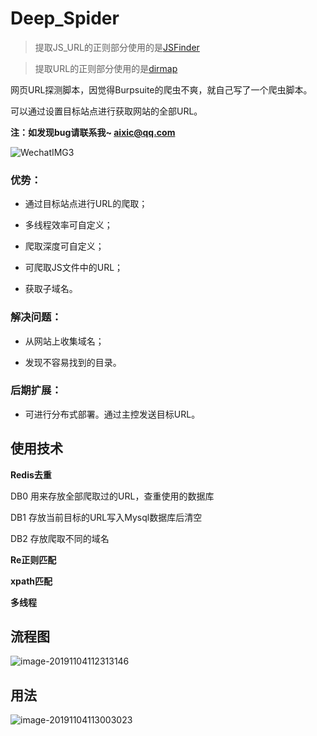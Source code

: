 # Deep_Spider

> 提取JS_URL的正则部分使用的是[JSFinder](https://github.com/Threezh1/JSFinder) 

> 提取URL的正则部分使用的是[dirmap](https://github.com/H4ckForJob/dirmap)

网页URL探测脚本，因觉得Burpsuite的爬虫不爽，就自己写了一个爬虫脚本。

可以通过设置目标站点进行获取网站的全部URL。

**注：如发现bug请联系我~ aixic@qq.com**

![WechatIMG3](https://github.com/Aixic-Love/Deep_Spider/raw/master/Image/WechatIMG3.jpeg)

### 优势：

* 通过目标站点进行URL的爬取；

* 多线程效率可自定义；

* 爬取深度可自定义；

* 可爬取JS文件中的URL；

* 获取子域名。

### 解决问题：

* 从网站上收集域名；

* 发现不容易找到的目录。

### 后期扩展：

* 可进行分布式部署。通过主控发送目标URL。

## 使用技术

**Redis去重**

DB0 用来存放全部爬取过的URL，查重使用的数据库

DB1 存放当前目标的URL写入Mysql数据库后清空

DB2 存放爬取不同的域名

**Re正则匹配**

**xpath匹配**

**多线程**

## 流程图

![image-20191104112313146](https://github.com/Aixic-Love/Deep_Spider/raw/master/Image/image-20191104112313146.png)

## 用法

![image-20191104113003023](https://github.com/Aixic-Love/Deep_Spider/raw/master/Image/image-20191104113003023.png)




